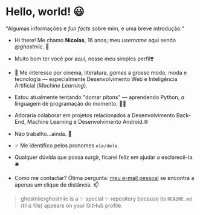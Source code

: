 # Hello, world! 😃
"Algumas informações e *fun facts* sobre mim, e uma breve introdução:"

- Hi there! Me chamo __Nicolas__, 16 anos; meu *username* aqui sendo *@ghostniic*. 👋
- Muito bom ter você por aqui, nesse meu simples perfil❣️
  
- 🥰 Me interesso por cinema, literatura, *games* a grosso modo, moda e tecnologia — especialmente Desenvolvimento Web e Inteligência Artificial (*Machine Learning*).
- Estou atualmente tentando "domar pítons" — aprendendo Python, *a* linguagem de programação do momento. 🐍📝
- Adoraria colaborar em projetos relacionados a Desenvolvimento Back-End, Machine Learning e Desenvolvimento Android.🌐
 
- Não trabalho...ainda. 💼
- ♂️ Me identifico pelos pronomes `ele/dele`.
  
- Qualquer dúvida que possa surgir, ficarei feliz em ajudar a esclarecê-la. 🛎️
- Como me contactar? Ótima pergunta: [meu e-mail pessoal](niic.niicky@gmail.com) se encontra a apenas um clique de distância. 📫 
> ghostniic/ghostniic is a ✨ special ✨ repository because its `README.md` (this file) appears on your GitHub profile.
